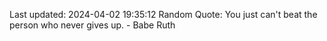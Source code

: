 Last updated: 2024-04-02 19:35:12
Random Quote: You just can't beat the person who never gives up. - Babe Ruth